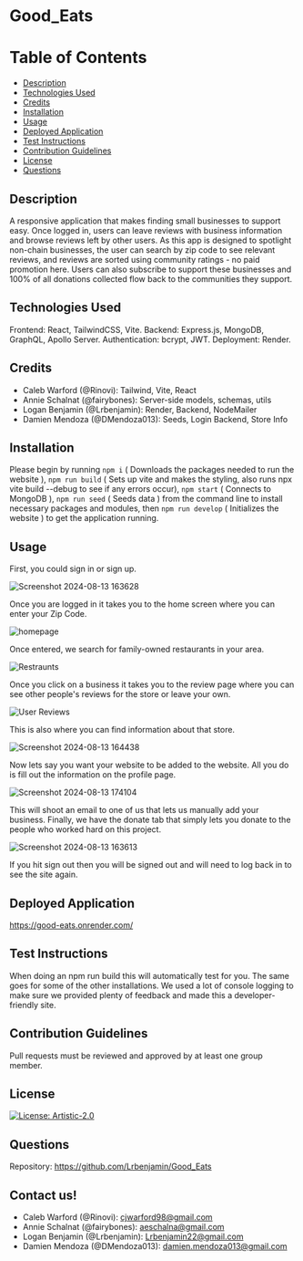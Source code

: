 # Good_Eats

# Table of Contents

- [Description](#description)
- [Technologies Used](#technologies-used)
- [Credits](#credits)
- [Installation](#installation)
- [Usage](#usage)
- [Deployed Application](#deployed-application)
- [Test Instructions](#test-instructions)
- [Contribution Guidelines](#contribution-guidelines)
- [License](#license)
- [Questions](#questions)

## Description

A responsive application that makes finding small businesses to support easy. Once logged in, users can leave reviews with business information and browse reviews left by other users. As this app is designed to spotlight non-chain businesses, the user can search by zip code to see relevant reviews, and reviews are sorted using community ratings - no paid promotion here. Users can also subscribe to support these businesses and 100% of all donations collected flow back to the communities they support.

## Technologies Used

Frontend: React, TailwindCSS, Vite.
Backend: Express.js, MongoDB, GraphQL, Apollo Server.
Authentication: bcrypt, JWT.
Deployment: Render.

## Credits

- Caleb Warford (@Rinovi): Tailwind, Vite, React
- Annie Schalnat (@fairybones): Server-side models, schemas, utils
- Logan Benjamin (@Lrbenjamin): Render, Backend, NodeMailer
- Damien Mendoza (@DMendoza013): Seeds, Login Backend, Store Info

## Installation

Please begin by running `npm i` ( Downloads the packages needed to run the website ), `npm run build` ( Sets up vite and makes the styling, also runs npx vite build --debug to see if any errors occur), `npm start` ( Connects to MongoDB ), `npm run seed` ( Seeds data ) from the command line to install necessary packages and modules, then `npm run develop` ( Initializes the website ) to get the application running.

## Usage

First, you could sign in or sign up. 

![Screenshot 2024-08-13 163628](https://github.com/user-attachments/assets/deb52b24-61b6-42bd-9121-68b35b4b9fb8)  

Once you are logged in it takes you to the home screen where you can enter your Zip Code. 

![homepage](https://github.com/user-attachments/assets/eeafa31a-cac5-4144-91b9-6a7581fe2cc7)  

Once entered, we search for family-owned restaurants in your area. 

![Restraunts](https://github.com/user-attachments/assets/3c4a4e82-64b1-4a7c-b38c-49af07d18c90)  

Once you click on a business it takes you to the review page where you can see other people's reviews for the store or leave your own. 

![User Reviews](https://github.com/user-attachments/assets/5af7cc60-375d-4a7d-9ed8-695cf6067fcf)  

This is also where you can find information about that store. 

![Screenshot 2024-08-13 164438](https://github.com/user-attachments/assets/65f31326-2b34-476f-b940-542bdbfb049a)  

Now lets say you want your website to be added to the website. All you do is fill out the information on the profile page. 

 ![Screenshot 2024-08-13 174104](https://github.com/user-attachments/assets/0d8b0811-b86d-4921-ba3c-a1a141f251ea)  
 
This will shoot an email to one of us that lets us manually add your business. Finally, we have the donate tab that simply lets you donate to the people who worked hard on this project. 

![Screenshot 2024-08-13 163613](https://github.com/user-attachments/assets/f235b5b0-e5c2-4c27-8f0f-3f8bc067cc55)  

If you hit sign out then you will be signed out and will need to log back in to see the site again. 

## Deployed Application

https://good-eats.onrender.com/

## Test Instructions

When doing an npm run build this will automatically test for you. The same goes for some of the other installations. We used a lot of console logging to make sure we provided plenty of feedback and made this a developer-friendly site. 

## Contribution Guidelines

Pull requests must be reviewed and approved by at least one group member.

## License

[![License: Artistic-2.0](https://img.shields.io/badge/License-Artistic%202.0-0298c3.svg)](https://opensource.org/licenses/Artistic-2.0)

## Questions

Repository: https://github.com/Lrbenjamin/Good_Eats

## Contact us!

- Caleb Warford (@Rinovi): cjwarford98@gmail.com
- Annie Schalnat (@fairybones): aeschalna@gmail.com
- Logan Benjamin (@Lrbenjamin): Lrbenjamin22@gmail.com
- Damien Mendoza (@DMendoza013): damien.mendoza013@gmail.com

